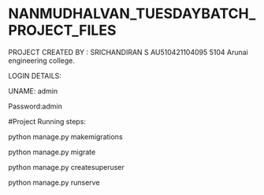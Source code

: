 # NANMUDHALVAN_TUESDAYBATCH_PROJECT_FILES

PROJECT CREATED BY : SRICHANDIRAN S
AU510421104095
5104 Arunai engineering college.
                    



LOGIN DETAILS:


UNAME: admin


Password:admin




#Project Running steps:

python manage.py makemigrations

python manage.py migrate

python manage.py createsuperuser

python manage.py runserve
